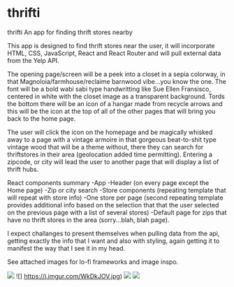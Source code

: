 # thrifti
thrifti
An app for finding thrift stores nearby


This app is designed to find thrift stores near the user, it will incorporate HTML, CSS, JavaScript, React and React Router and will pull external data from the Yelp API.

The opening page/screen will be a peek into a closet in a sepia colorway, in that Magnoloia/farmhouse/reclaime barnwood vibe...you know the one.  The font will be a bold wabi sabi type handwritting like Sue Ellen Fransisco, centered in white with the closet image as a transparent background. Tords the bottom there will be an icon of a hangar made from recycle arrows and this will be the icon at the top of all of the other pages that will bring you back to the home page.

The user will click the icon on the homepage and be magically whisked away to a page with a vintage armoire in that gorgeous beat-to-shit type vintage wood that will be a theme without, there they can search for thriftstores in their area (geolocation added time permitting).  Entering a zipcode, or city will lead the user to another page that will display a list of thrift hubs.


React components summary
-App
-Header  (on every page except the Home page)
-Zip or city search
-Store components (repeating template that will repeat with store info)
-One store per page (second repeating template provides additional info based on the selection that that the user selected on the previous page with a list of several stores)
-Default page for zips that have no thrift stores in the area (sorry...blah, blah page).

I expect challanges to present themselves when pulling data from the api, getting exactly the info that I want and also with styling, again getting it to manifest the way that I see it in my head.


See attached images for lo-fi frameworks and image inspo.

![](https://i.imgur.com/GfxEFiO.jpg?1)
![] https://i.imgur.com/WkDkJOV.jpg)
![](https://i.imgur.com/CDdp0Vk.jpg)
![](https://i.imgur.com/rFPQbEw.jpg)


